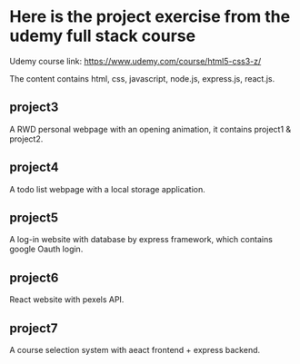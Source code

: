 # Here is the project exercise from the udemy full stack course

Udemy course link: https://www.udemy.com/course/html5-css3-z/

The content contains html, css, javascript, node.js, express.js, react.js.

## project3

A RWD personal webpage with an opening animation, it contains project1 & project2.

## project4

A todo list webpage with a local storage application.

## project5

A log-in website with database by express framework, which contains google Oauth login.

## project6

React website with pexels API.

## project7

A course selection system with aeact frontend + express backend.
